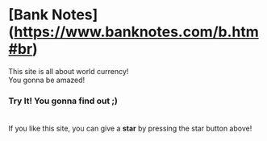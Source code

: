 # [Bank Notes] (https://www.banknotes.com/b.htm#br)

This site is all about world currency! <br>
You gonna be amazed! <br>

### Try It! You gonna find out ;) <br><br>

If you like this site, you can give a <strong>star</strong> by pressing the star button above!
